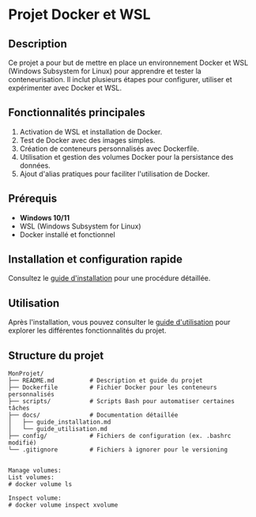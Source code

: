# Projet Docker et WSL

## Description
Ce projet a pour but de mettre en place un environnement Docker et WSL (Windows Subsystem for Linux) pour apprendre et tester la conteneurisation. Il inclut plusieurs étapes pour configurer, utiliser et expérimenter avec Docker et WSL.

## Fonctionnalités principales
1. Activation de WSL et installation de Docker.
2. Test de Docker avec des images simples.
3. Création de conteneurs personnalisés avec Dockerfile.
4. Utilisation et gestion des volumes Docker pour la persistance des données.
5. Ajout d'alias pratiques pour faciliter l'utilisation de Docker.

## Prérequis
- **Windows 10/11**
- WSL (Windows Subsystem for Linux)
- Docker installé et fonctionnel

## Installation et configuration rapide
Consultez le [guide d'installation](docs/guide_installation.md) pour une procédure détaillée.

## Utilisation
Après l'installation, vous pouvez consulter le [guide d'utilisation](docs/guide_utilisation.md) pour explorer les différentes fonctionnalités du projet.

## Structure du projet
```plaintext
MonProjet/
├── README.md          # Description et guide du projet
├── Dockerfile         # Fichier Docker pour les conteneurs personnalisés
├── scripts/           # Scripts Bash pour automatiser certaines tâches
├── docs/              # Documentation détaillée
│   ├── guide_installation.md
│   └── guide_utilisation.md
├── config/            # Fichiers de configuration (ex. .bashrc modifié)
└── .gitignore         # Fichiers à ignorer pour le versioning


Manage volumes:
List volumes:
# docker volume ls

Inspect volume:
# docker volume inspect xvolume
